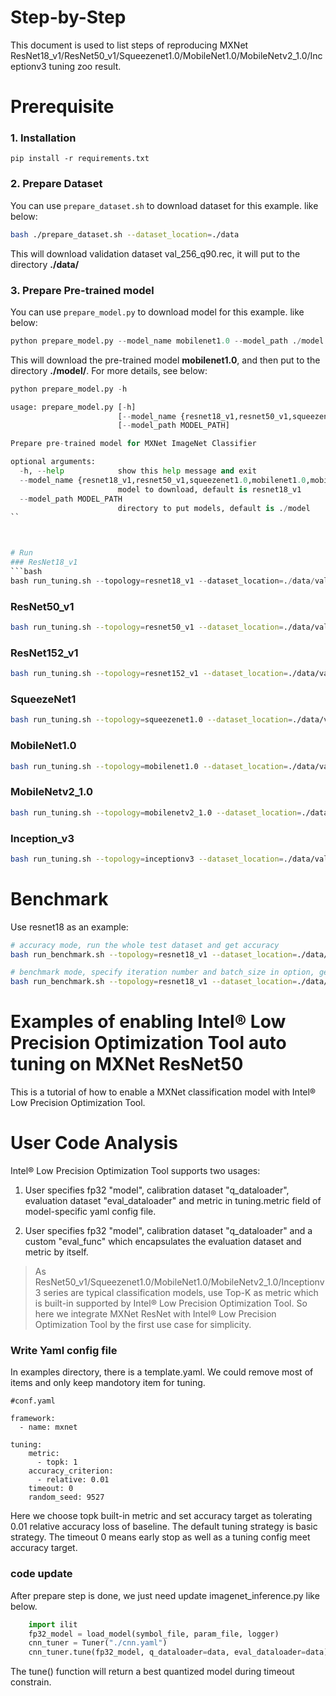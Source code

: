 Step-by-Step
============

This document is used to list steps of reproducing MXNet ResNet18_v1/ResNet50_v1/Squeezenet1.0/MobileNet1.0/MobileNetv2_1.0/Inceptionv3 tuning zoo result.


# Prerequisite

### 1. Installation

  ```Shell
  pip install -r requirements.txt

  ```

### 2. Prepare Dataset
  You can use `prepare_dataset.sh` to download dataset for this example. like below:

  ```bash
  bash ./prepare_dataset.sh --dataset_location=./data
  ```
  
  This will download validation dataset val_256_q90.rec, it will put to the directory **./data/**

### 3. Prepare Pre-trained model
  You can use `prepare_model.py` to download model for this example. like below:
  ```python
  python prepare_model.py --model_name mobilenet1.0 --model_path ./model
  ```

  This will download the pre-trained model **mobilenet1.0**, and then put to the directory **./model/**. For more details, see below:

  ```python
  python prepare_model.py -h

  usage: prepare_model.py [-h]
                          [--model_name {resnet18_v1,resnet50_v1,squeezenet1.0,mobilenet1.0,mobilenetv2_1.0,inceptionv3,resnet152_v1}]
                          [--model_path MODEL_PATH]

  Prepare pre-trained model for MXNet ImageNet Classifier

  optional arguments:
    -h, --help            show this help message and exit
    --model_name {resnet18_v1,resnet50_v1,squeezenet1.0,mobilenet1.0,mobilenetv2_1.0,inceptionv3,resnet152_v1}
                          model to download, default is resnet18_v1
    --model_path MODEL_PATH
                          directory to put models, default is ./model
``
  


# Run
### ResNet18_v1
```bash
bash run_tuning.sh --topology=resnet18_v1 --dataset_location=./data/val_256_q90.rec --input_model=/PATH/TO/MODEL --output_model=./ilit_resnet18
```

### ResNet50_v1
```bash
bash run_tuning.sh --topology=resnet50_v1 --dataset_location=./data/val_256_q90.rec --input_model=/PATH/TO/MODEL --output_model=./ilit_resnet50_v1
```
### ResNet152_v1
```bash
bash run_tuning.sh --topology=resnet152_v1 --dataset_location=./data/val_256_q90.rec --input_model=/PATH/TO/MODEL --output_model=./ilit_resnet152_v1
```
### SqueezeNet1
```bash
bash run_tuning.sh --topology=squeezenet1.0 --dataset_location=./data/val_256_q90.rec --input_model=/PATH/TO/MODEL --output_model=./ilit_squeezenet
```
### MobileNet1.0
```bash
bash run_tuning.sh --topology=mobilenet1.0 --dataset_location=./data/val_256_q90.rec --input_model=/PATH/TO/MODEL --output_model=./ilit_mobilenet1.0
```
### MobileNetv2_1.0
```bash
bash run_tuning.sh --topology=mobilenetv2_1.0 --dataset_location=./data/val_256_q90.rec --input_model=/PATH/TO/MODEL --output_model=./ilit_mobilenetv2_1.0
```
### Inception_v3
```bash
bash run_tuning.sh --topology=inceptionv3 --dataset_location=./data/val_256_q90.rec --input_model=/PATH/TO/MODEL --output_model=./ilit_inception_v3
```

# Benchmark

Use resnet18 as an example:

```bash
# accuracy mode, run the whole test dataset and get accuracy
bash run_benchmark.sh --topology=resnet18_v1 --dataset_location=./data/val_256_q90.rec --input_model=./model --batch_size=32 --mode=accuracy

# benchmark mode, specify iteration number and batch_size in option, get throughput and latency
bash run_benchmark.sh --topology=resnet18_v1 --dataset_location=./data/val_256_q90.rec --input_model=./model --batch_size=32 --iters=100 --mode=benchmark
```

Examples of enabling Intel® Low Precision Optimization Tool auto tuning on MXNet ResNet50
=======================================================

This is a tutorial of how to enable a MXNet classification model with Intel® Low Precision Optimization Tool.

# User Code Analysis

Intel® Low Precision Optimization Tool supports two usages:

1. User specifies fp32 "model", calibration dataset "q_dataloader", evaluation dataset "eval_dataloader" and metric in tuning.metric field of model-specific yaml config file.

2. User specifies fp32 "model", calibration dataset "q_dataloader" and a custom "eval_func" which encapsulates the evaluation dataset and metric by itself.

>As ResNet50_v1/Squeezenet1.0/MobileNet1.0/MobileNetv2_1.0/Inceptionv3 series are typical classification models, use Top-K as metric which is built-in supported by Intel® Low Precision Optimization Tool. So here we integrate MXNet ResNet with Intel® Low Precision Optimization Tool by the first use case for simplicity.

### Write Yaml config file

In examples directory, there is a template.yaml. We could remove most of items and only keep mandotory item for tuning. 


```
#conf.yaml

framework:
  - name: mxnet

tuning:
    metric:
      - topk: 1
    accuracy_criterion:
      - relative: 0.01
    timeout: 0
    random_seed: 9527
```

Here we choose topk built-in metric and set accuracy target as tolerating 0.01 relative accuracy loss of baseline. The default tuning strategy is basic strategy. The timeout 0 means early stop as well as a tuning config meet accuracy target.


### code update

After prepare step is done, we just need update imagenet_inference.py like below.

```python
    import ilit
    fp32_model = load_model(symbol_file, param_file, logger)
    cnn_tuner = Tuner("./cnn.yaml")
    cnn_tuner.tune(fp32_model, q_dataloader=data, eval_dataloader=data)

```

The tune() function will return a best quantized model during timeout constrain.

